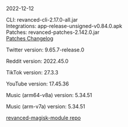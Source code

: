 2022-12-12
  
CLI: revanced-cli-2.17.0-all.jar  
Integrations: app-release-unsigned-v0.84.0.apk  
Patches: revanced-patches-2.142.0.jar  
[Patches Changelog](https://github.com/revanced/revanced-patches/releases/tag/v2.142.0)  

Twitter version: 9.65.7-release.0  

Reddit version: 2022.45.0  

TikTok version: 27.3.3  

YouTube version: 17.45.36  

Music (arm64-v8a) version: 5.34.51  

Music (arm-v7a) version: 5.34.51  

[revanced-magisk-module repo](https://github.com/j-hc/revanced-magisk-module)
